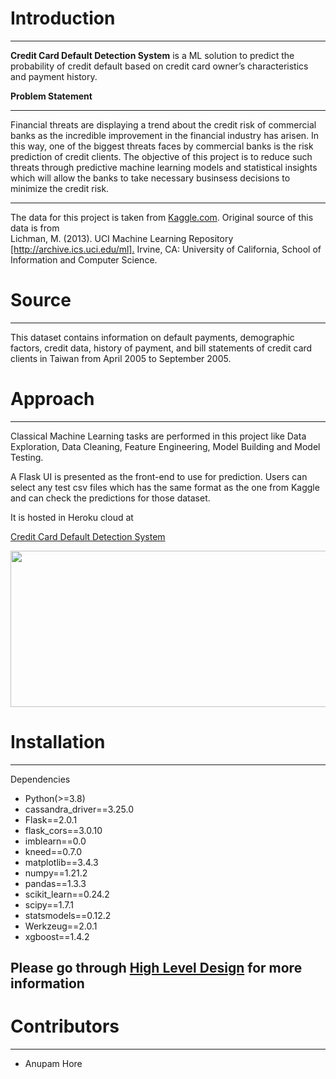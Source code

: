 <h1>Introduction</h1>
<hr>
<strong>Credit Card Default Detection System</strong> is a ML solution to predict the probability of credit default based on credit card owner’s characteristics and payment history. <br/>

<div></div>

<strong>Problem Statement</strong>
<hr>
<div>Financial threats are displaying a trend about the credit risk of commercial banks as the incredible improvement in the financial industry has arisen. In this way, one of the biggest threats faces by commercial banks is the risk prediction of credit clients. The objective of this project is to reduce such threats through predictive machine learning models and statistical insights which will allow the banks to take necessary businsess decisions to minimize the credit risk.</div>
<hr>
The data  for this project is taken from <a href="https://www.kaggle.com/uciml/default-of-credit-card-clients-dataset" target='_blank'>Kaggle.com</a>. Original source of this data is from
<div>Lichman, M. (2013). UCI Machine Learning Repository <a href="http://archive.ics.uci.edu/ml" target="_blank">[http://archive.ics.uci.edu/ml].</a>  Irvine, CA: University of California, School of Information and Computer Science.</div>

<h1>Source</h1>
<hr>
This dataset contains information on default payments, demographic factors, credit data, history of payment, and bill statements of credit card clients in Taiwan from April 2005 to September 2005.


<h1>Approach</h1>
<hr>
Classical Machine Learning tasks are performed in this project like Data Exploration, Data Cleaning, Feature Engineering, Model Building and Model Testing.

A Flask UI is presented as the front-end to use for prediction. Users can select any test csv files which has the same format as the one from Kaggle and can check the predictions for those dataset.

It is hosted in Heroku cloud at 

<a href="https://credit-card-defauldetection.herokuapp.com/" target="_blank">Credit Card Default Detection System</a>

<img src="https://www.dropbox.com/s/4bim4be7j7002zw/predictmodel.png?raw=1" style="width:600px;height:250px"/>

<h1>Installation</h1>
<hr>
Dependencies
 <ul>
    <li>Python(>=3.8)</li>
    <li>cassandra_driver==3.25.0</li>
    <li>Flask==2.0.1</li>
    <li>flask_cors==3.0.10</li>
    <li>imblearn==0.0</li>
    <li>kneed==0.7.0</li>
    <li>matplotlib==3.4.3</li>
    <li>numpy==1.21.2</li>
    <li>pandas==1.3.3</li>
    <li>scikit_learn==0.24.2</li>
    <li>scipy==1.7.1</li>
    <li>statsmodels==0.12.2</li>
    <li>Werkzeug==2.0.1</li>
    <li>xgboost==1.4.2</li>
</ul>

<h2>Please go through <a href="https://drive.google.com/file/d/1LCuQAlMBKlEIa9V1RtiFMSyYDiAzgh8D/view?usp=sharing" target="_blank">High Level Design</a> for more information</h2>


<h1>Contributors</h1>
<hr>
<ul>
<li>Anupam Hore</li>
</ul>
